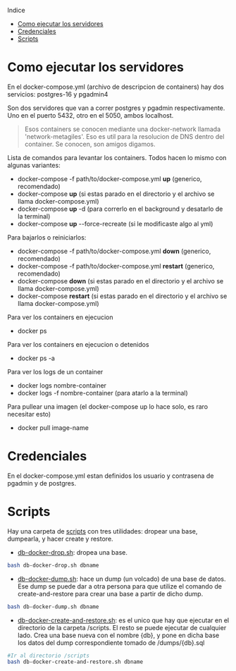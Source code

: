 Indice
- [Como ejecutar los servidores](#como-ejecutar-los-servidores)
- [Credenciales](#credenciales)
- [Scripts](#scripts)

# Como ejecutar los servidores

En el docker-compose.yml (archivo de descripcion de containers) hay dos servicios: postgres-16 y pgadmin4

Son dos servidores que van a correr postgres y pgadmin respectivamente. Uno en el puerto 5432, otro en el 5050, ambos localhost.
> Esos containers se conocen mediante una docker-network llamada 'network-metagiles'. Eso es util para la resolucion de DNS dentro del container. Se conocen, son amigos digamos.

Lista de comandos para levantar los containers. Todos hacen lo mismo con algunas variantes:
- docker-compose -f path/to/docker-compose.yml **up** (generico, recomendado)
- docker-compose **up** (si estas parado en el directorio y el archivo se llama docker-compose.yml)
- docker-compose **up** -d (para correrlo en el background y desatarlo de la terminal)
- docker-compose **up** --force-recreate (si le modificaste algo al yml)

Para bajarlos o reiniciarlos:
- docker-compose -f path/to/docker-compose.yml **down** (generico, recomendado)
- docker-compose -f path/to/docker-compose.yml **restart** (generico, recomendado)
- docker-compose **down** (si estas parado en el directorio y el archivo se llama docker-compose.yml)
- docker-compose **restart** (si estas parado en el directorio y el archivo se llama docker-compose.yml)

Para ver los containers en ejecucion
- docker ps

Para ver los containers en ejecucion o detenidos
- docker ps -a

Para ver los logs de un container
- docker logs nombre-container
- docker logs -f nombre-container (para atarlo a la terminal)

Para pullear una imagen (el docker-compose up lo hace solo, es raro necesitar esto)
- docker pull image-name

# Credenciales
En el docker-compose.yml estan definidos los usuario y contrasena de pgadmin y de postgres.

# Scripts
Hay una carpeta de [scripts](/scripts/) con tres utilidades: dropear una base, dumpearla, y hacer create y restore.

- [db-docker-drop.sh](/scripts/db-docker-drop.sh): dropea una base.

```sh
bash db-docker-drop.sh dbname
```
- [db-docker-dump.sh](/scripts/db-docker-dump.sh): hace un dump (un volcado) de una base de datos. Ese dump se puede dar a otra persona para que utilize el comando de create-and-restore para crear una base a partir de dicho dump.

```sh
bash db-docker-dump.sh dbname
```
- [db-docker-create-and-restore.sh](/scripts/db-docker-create-and-restore.sh): es el unico que hay que ejecutar en el directorio de la carpeta /scripts. El resto se puede ejecutar de cualquier lado. Crea una base nueva con el nombre {db}, y pone en dicha base los datos del dump correspondiente tomado de /dumps/{db}.sql

```sh
#Ir al directorio /scripts
bash db-docker-create-and-restore.sh dbname
```